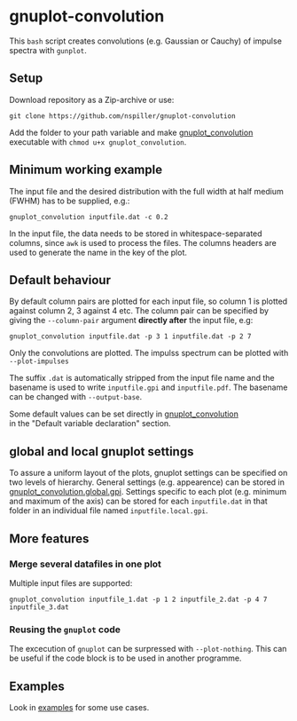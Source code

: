 # gnuplot-convolution

This `bash` script creates convolutions (e.g. Gaussian or Cauchy) of impulse spectra
with `gunplot`.

## Setup
Download repository as a Zip-archive or use:
```
git clone https://github.com/nspiller/gnuplot-convolution
```
Add the folder to your path variable and make [gnuplot_convolution](gnuplot_convolution) 
executable with `chmod u+x gnuplot_convolution`.

## Minimum working example
The input file and the desired distribution
with the full width at half medium (FWHM) has to be supplied, e.g.:
```
gnuplot_convolution inputfile.dat -c 0.2
```
In the input file, the data needs to be stored in whitespace-separated columns, since `awk` is used to process the files.
The columns headers are used to generate the name in the key of the plot.


## Default behaviour
By default column pairs are plotted for each input file,
so column 1 is plotted against column 2, 3 against 4 etc.
The column pair can be specified by giving the `--column-pair` argument **directly
after** the input file, e.g: 
```
gnuplot_convolution inputfile.dat -p 3 1 inputfile.dat -p 2 7 
```

Only the convolutions are plotted. The impulss spectrum can be plotted
with `--plot-impulses`

The suffix `.dat` is automatically stripped from the input file
name and the basename is used to write `inputfile.gpi` and `inputfile.pdf`.
The basename can be changed with `--output-base`.

Some default values can be set directly in [gnuplot_convolution](gnuplot_convolution)  
in the "Default variable declaration" section.

## global and local gnuplot settings
To assure a uniform layout of the plots, gnuplot settings can be 
specified on two levels of hierarchy. General settings (e.g. appearence) can be 
stored in [gnuplot_convolution.global.gpi](gnuplot_convolution.global.gpi). 
Settings specific to each plot (e.g. minimum and maximum of the axis) 
can be stored for each `inputfile.dat` in that folder
in an individual file named `inputfile.local.gpi`.


## More features
### Merge several datafiles in one plot
Multiple input files are supported:
```
gnuplot_convolution inputfile_1.dat -p 1 2 inputfile_2.dat -p 4 7 inputfile_3.dat
```

### Reusing the `gnuplot` code 
The excecution of `gnuplot` can be surpressed with `--plot-nothing`. This can be 
useful if the code block is to be used in another programme.

## Examples
Look in [examples](examples/) for some use cases.
